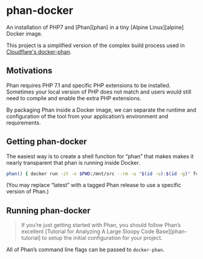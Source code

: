 # phan-docker

An installation of PHP7 and [Phan][phan] in a tiny [Alpine Linux][alpine] Docker image.

This project is a simplified version of the complex build process used in [Cloudflare's docker-phan](https://github.com/cloudflare/docker-phan).

## Motivations

Phan requires PHP 7.1 and specific PHP extensions to be installed. Sometimes your local version of PHP does not match and users would still need to compile and enable the extra PHP extensions.

By packaging Phan inside a Docker image, we can separate the runtime and configuration of the tool from your application’s environment and requirements.

## Getting phan-docker

The easiest way is to create a shell function for “phan” that makes makes it nearly transparent that phan is running inside Docker.

```sh
phan() { docker run -it -v $PWD:/mnt/src --rm -u "$(id -u):$(id -g)" fortrabbit/phan:latest $@; return $?; }
```

(You may replace “latest” with a tagged Phan release to use a specific version of Phan.)

## Running phan-docker
> If you’re just getting started with Phan, you should follow Phan’s excellent
[Tutorial for Analyzing A Large Sloopy Code Base][phan-tutorial] to setup the
initial configuration for your project.

All of Phan’s command line flags can be passed to `docker-phan`.
